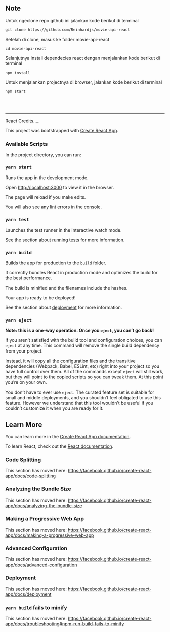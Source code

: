 ## Note
Untuk ngeclone repo github ini jalankan kode berikut di terminal
```
git clone https://github.com/Reinhardjs/movie-api-react
```

Setelah di clone, masuk ke folder movie-api-react
```
cd movie-api-react
```

Selanjutnya install dependecies react dengan menjalankan kode berikut di terminal
```
npm install
```

Untuk menjalankan projectnya di browser, jalankan kode berikut di terminal
```
npm start
```

<br>
<br>

---
React Credits.....
 
This project was bootstrapped with [Create React App](https://github.com/facebook/create-react-app).

  

### Available Scripts

  

In the project directory, you can run:

  

### `yarn start`

  

Runs the app in the development mode.<br  />

Open [http://localhost:3000](http://localhost:3000) to view it in the browser.

  

The page will reload if you make edits.<br  />

You will also see any lint errors in the console.

  

### `yarn test`

  

Launches the test runner in the interactive watch mode.<br  />

See the section about [running tests](https://facebook.github.io/create-react-app/docs/running-tests) for more information.

  

### `yarn build`

  

Builds the app for production to the `build` folder.<br  />

It correctly bundles React in production mode and optimizes the build for the best performance.

  

The build is minified and the filenames include the hashes.<br  />

Your app is ready to be deployed!

  

See the section about [deployment](https://facebook.github.io/create-react-app/docs/deployment) for more information.

  

### `yarn eject`

  

**Note: this is a one-way operation. Once you `eject`, you can’t go back!**

  

If you aren’t satisfied with the build tool and configuration choices, you can `eject` at any time. This command will remove the single build dependency from your project.

  

Instead, it will copy all the configuration files and the transitive dependencies (Webpack, Babel, ESLint, etc) right into your project so you have full control over them. All of the commands except `eject` will still work, but they will point to the copied scripts so you can tweak them. At this point you’re on your own.

  

You don’t have to ever use `eject`. The curated feature set is suitable for small and middle deployments, and you shouldn’t feel obligated to use this feature. However we understand that this tool wouldn’t be useful if you couldn’t customize it when you are ready for it.

  

## Learn More

  

You can learn more in the [Create React App documentation](https://facebook.github.io/create-react-app/docs/getting-started).

  

To learn React, check out the [React documentation](https://reactjs.org/).

  

### Code Splitting

  

This section has moved here: https://facebook.github.io/create-react-app/docs/code-splitting

  

### Analyzing the Bundle Size

  

This section has moved here: https://facebook.github.io/create-react-app/docs/analyzing-the-bundle-size

  

### Making a Progressive Web App

  

This section has moved here: https://facebook.github.io/create-react-app/docs/making-a-progressive-web-app

  

### Advanced Configuration

  

This section has moved here: https://facebook.github.io/create-react-app/docs/advanced-configuration

  

### Deployment

  

This section has moved here: https://facebook.github.io/create-react-app/docs/deployment

  

### `yarn build` fails to minify

  

This section has moved here: https://facebook.github.io/create-react-app/docs/troubleshooting#npm-run-build-fails-to-minify